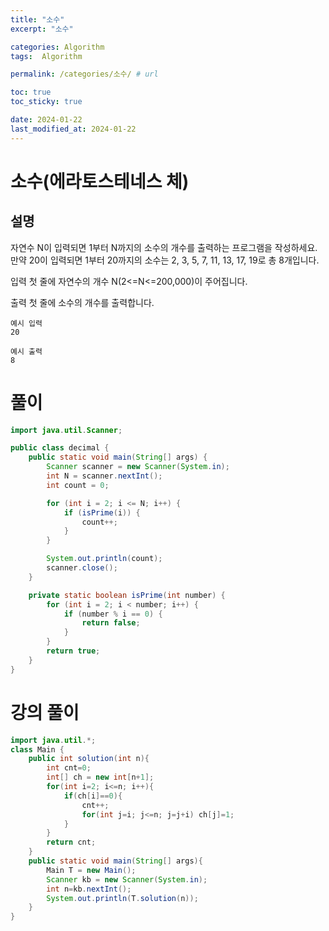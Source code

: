 ```yaml
---
title: "소수"
excerpt: "소수"

categories: Algorithm
tags:  Algorithm

permalink: /categories/소수/ # url

toc: true
toc_sticky: true

date: 2024-01-22
last_modified_at: 2024-01-22
---
```


# 소수(에라토스테네스 체)

## 설명

자연수 N이 입력되면 1부터 N까지의 소수의 개수를 출력하는 프로그램을 작성하세요.
만약 20이 입력되면 1부터 20까지의 소수는 2, 3, 5, 7, 11, 13, 17, 19로 총 8개입니다.

입력
첫 줄에 자연수의 개수 N(2<=N<=200,000)이 주어집니다.

출력
첫 줄에 소수의 개수를 출력합니다.

    예시 입력 
    20
    
    예시 출력
    8

# 풀이

```java
import java.util.Scanner;

public class decimal {
    public static void main(String[] args) {
        Scanner scanner = new Scanner(System.in);
        int N = scanner.nextInt();
        int count = 0;

        for (int i = 2; i <= N; i++) {
            if (isPrime(i)) {
                count++;
            }
        }

        System.out.println(count);
        scanner.close();
    }

    private static boolean isPrime(int number) {
        for (int i = 2; i < number; i++) {
            if (number % i == 0) {
                return false;
            }
        }
        return true;
    }
}
```

# 강의 풀이

```java
import java.util.*;
class Main {	
	public int solution(int n){
		int cnt=0;
		int[] ch = new int[n+1];
		for(int i=2; i<=n; i++){
			if(ch[i]==0){
				cnt++;
				for(int j=i; j<=n; j=j+i) ch[j]=1;
			}
		}
		return cnt;
	}
	public static void main(String[] args){
		Main T = new Main();
		Scanner kb = new Scanner(System.in);
		int n=kb.nextInt();
		System.out.println(T.solution(n));
	}
}
```
